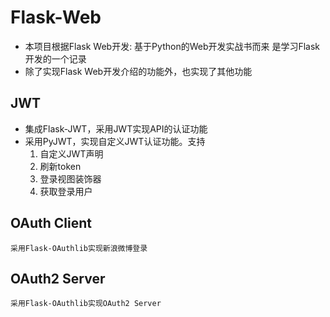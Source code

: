 # Flask-Web 

* 本项目根据Flask Web开发: 基于Python的Web开发实战书而来
是学习Flask开发的一个记录
* 除了实现Flask Web开发介绍的功能外，也实现了其他功能

## JWT
* 集成Flask-JWT，采用JWT实现API的认证功能
* 采用PyJWT，实现自定义JWT认证功能。支持
    1. 自定义JWT声明
    2. 刷新token
    3. 登录视图装饰器
    4. 获取登录用户

## OAuth Client 
    采用Flask-OAuthlib实现新浪微博登录

## OAuth2 Server
    采用Flask-OAuthlib实现OAuth2 Server


